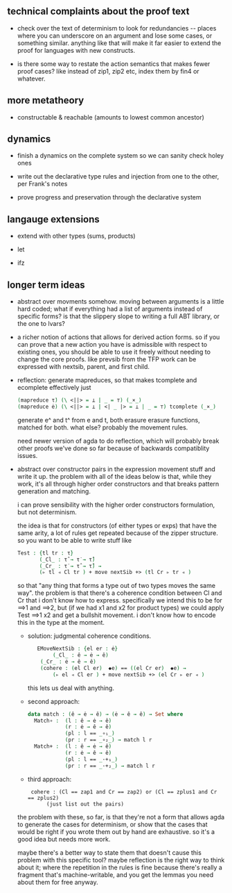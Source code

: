 technical complaints about the proof text
-----------------------------------------

- check over the text of determinism to look for redundancies -- places
  where you can underscore on an argument and lose some cases, or something
  similar. anything like that will make it far easier to extend the proof
  for languages with new constructs.

- is there some way to restate the action semantics that makes fewer proof
  cases? like instead of zip1, zip2 etc, index them by fin4 or whatever.

more metatheory
---------------

- constructable & reachable (amounts to lowest common ancestor)

dynamics
--------

- finish a dynamics on the complete system so we can sanity check holey
  ones

- write out the declarative type rules and injection from one to the other,
  per Frank's notes

- prove progress and preservation through the declarative system


langauge extensions
-------------------

- extend with other types (sums, products)

- let

- ifz


longer term ideas
-----------------

- abstract over movments somehow. moving between arguments is a little hard
  coded; what if everything had a list of arguments instead of specific
  forms? is that the slippery slope to writing a full ABT library, or the
  one to lvars?

- a richer notion of actions that allows for derived action forms. so if
  you can prove that a new action you have is admissible with respect to
  existing ones, you should be able to use it freely without needing to
  change the core proofs. like prevsib from the TFP work can be expressed
  with nextsib, parent, and first child.

- reflection: generate mapreduces, so that makes tcomplete and ecomplete
  effectively just
    ```agda
    (mapreduce τ̇) (\ <||> = ⊥ | _ = ⊤) (_×_)
    (mapreduce ė) (\ <||> = ⊥ | <| _ |> = ⊥ | _ = ⊤) tcomplete (_×_)
    ```
  generate e^ and t^ from e and t, both erasure erasure functions, matched
  for both. what else? probably the movement rules.

  need newer version of agda to do reflection, which will probably break
  other proofs we've done so far because of backwards compatiblity issues.

- abstract over constructor pairs in the expression movement stuff and
  write it up. the problem with all of the ideas below is that, while they
  work, it's all through higher order constructors and that breaks pattern
  generation and matching.

  i can prove sensibility with the higher order constructors formulation,
  but not determinism.

  the idea is that for constructors (of either types or exps) that have the
  same arity, a lot of rules get repeated because of the zipper
  structure. so you want to be able to write stuff like

    ```agda
    Test : {tl tr : τ̇}
           (_Cl_ : τ̂ → τ̇ → τ̂)
           (_Cr_ : τ̇ → τ̂ → τ̂) →
           (▹ tl ◃ Cl tr ) + move nextSib +> (tl Cr ▹ tr ◃ )
    ```

  so that "any thing that forms a type out of two types moves the same
  way". the problem is that there's a coherence condition between Cl and Cr
  that i don't know how to express. specifically we intend this to be for
  ==>1 and ==>2, but (if we had x1 and x2 for product types) we could apply
  Test ==>1 x2 and get a bullshit movement. i don't know how to encode this
  in the type at the moment.

  * solution: judgmental coherence conditions.
    ```agda
       EMoveNextSib : {el er : ė}
            (_Cl_ : ê → ė → ê)
  	    (_Cr_ : ė → ê → ê)
   	    (cohere : (el Cl er)  ◆e) == ((el Cr er)  ◆e) →
            (▹ el ◃ Cl er ) + move nextSib +> (el Cr ▹ er ◃ )
     ```
     this lets us deal with anything.

  * second approach:

    ```agda
    data match : (ê → ė → ê) → (ė → ê → ê) → Set where
      Match∘ :  (l : ê → ė → ê)
                (r : ė → ê → ê)
                (pl : l == _∘₁_)
                (pr : r == _∘₂_) → match l r
      Match+ :  (l : ê → ė → ê)
                (r : ė → ê → ê)
                (pl : l == _·+₁_)
                (pr : r == _·+₂_) → match l r
    ```

  * third approach:
    ```
     cohere : (Cl == zap1 and Cr == zap2) or (Cl == zplus1 and Cr == zplus2)
     	  (just list out the pairs)
    ```

  the problem with these, so far, is that they're not a form that allows
  agda to generate the cases for determinism, or show that the cases that
  would be right if you wrote them out by hand are exhaustive. so it's a
  good idea but needs more work.

  maybe there's a better way to state them that doesn't cause this problem
  with this specific tool? maybe reflection is the right way to think about
  it; where the repetition in the rules is fine because there's really a
  fragment that's machine-writable, and you get the lemmas you need about
  them for free anyway.
